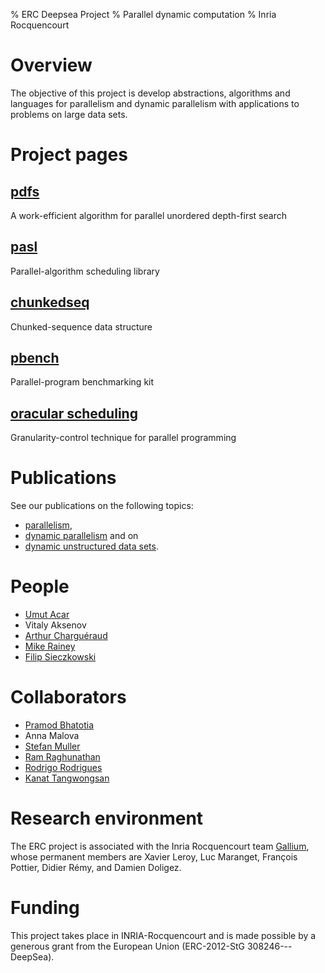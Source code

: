 % ERC Deepsea Project
% Parallel dynamic computation
% Inria Rocquencourt

Overview
========

The objective of this project is develop abstractions, algorithms and
languages for parallelism and dynamic parallelism with applications to
problems on large data sets.

Project pages
=============

## [pdfs](http://deepsea.inria.fr/graph/)

A work-efficient algorithm for parallel unordered depth-first search

## [pasl](http://deepsea.inria.fr/pasl/)

Parallel-algorithm scheduling library

## [chunkedseq](http://deepsea.inria.fr/chunkedseq/)

Chunked-sequence data structure

## [pbench](http://deepsea.inria.fr/pbench/)

Parallel-program benchmarking kit

## [oracular scheduling](http://deepsea.inria.fr/oracular)

Granularity-control technique for parallel programming

Publications
============

See our publications on the following topics:

- [parallelism](http://www.umut-acar.org/publications-by-topic#TOC-Parallel-Computation),
- [dynamic
parallelism](http://www.umut-acar.org/publications-by-topic#TOC-Dynamic-Parallelism)
and on
- [dynamic unstructured data
sets](http://www.umut-acar.org/publications-by-topic#TOC-Dynamic-Unstructured-Data).

People
======

- [Umut Acar](http://www.umut-acar.org/site/umutacar/)
- Vitaly Aksenov
- [Arthur Charguéraud](http://www.chargueraud.org/)
- [Mike Rainey](http://gallium.inria.fr/~rainey/)
- [Filip Sieczkowski](http://cs.au.dk/~filips/)

Collaborators
=============

- [Pramod Bhatotia](http://www.mpi-sws.org/~bhatotia/)
- Anna Malova
- [Stefan Muller](http://www.cs.cmu.edu/~smuller/)
- [Ram Raghunathan](http://www.cs.cmu.edu/~rraghuna/)
- [Rodrigo Rodrigues](http://asc.di.fct.unl.pt/~rodrigo/)
- [Kanat Tangwongsan](http://www.cs.cmu.edu/~ktangwon/)

Research environment
====================

The ERC project is associated with the Inria Rocquencourt team
[Gallium](http://gallium.inria.fr/), whose permanent members are
Xavier Leroy, Luc Maranget, François Pottier, Didier Rémy, and Damien
Doligez.

Funding
=======

This project takes place in INRIA-Rocquencourt and is made possible by
a generous grant from the European Union (ERC-2012-StG
308246---DeepSea).